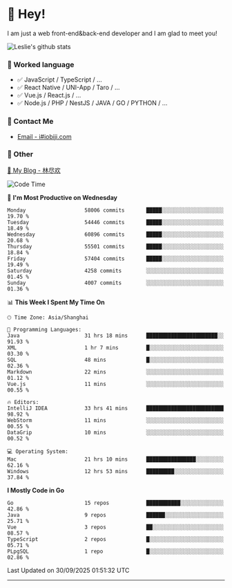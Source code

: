 # 👋 Hey!

I am just a web front-end&back-end developer and I am glad to meet you!

![Leslie's github stats](https://github-readme-stats.vercel.app/api?username=unsafe-ptr&&show_icons=true&&title_color=1abc9c&&icon_color=1abc9c)


### 📝 Worked language

- ✅ JavaScript / TypeScript / ...
- ✅ React Native / UNI-App / Taro / ...
- ✅ Vue.js / React.js / ...
- ✅ Node.js / PHP / NestJS / JAVA / GO / PYTHON / ...

### 📮 Contact Me

- [Email - i#iobiji.com](mailto:i@iobiji.com)


### 🤪 Other

[📌 My Blog - 林尽欢](https://iobiji.com)

<!--START_SECTION:waka-->
![Code Time](http://img.shields.io/badge/Code%20Time-2%2C212%20hrs%2053%20mins-blue)

📅 **I'm Most Productive on Wednesday** 

```text
Monday                   58006 commits       █████░░░░░░░░░░░░░░░░░░░░   19.70 % 
Tuesday                  54446 commits       █████░░░░░░░░░░░░░░░░░░░░   18.49 % 
Wednesday                60896 commits       █████░░░░░░░░░░░░░░░░░░░░   20.68 % 
Thursday                 55501 commits       █████░░░░░░░░░░░░░░░░░░░░   18.84 % 
Friday                   57404 commits       █████░░░░░░░░░░░░░░░░░░░░   19.49 % 
Saturday                 4258 commits        ░░░░░░░░░░░░░░░░░░░░░░░░░   01.45 % 
Sunday                   4007 commits        ░░░░░░░░░░░░░░░░░░░░░░░░░   01.36 % 
```


📊 **This Week I Spent My Time On** 

```text
🕑︎ Time Zone: Asia/Shanghai

💬 Programming Languages: 
Java                     31 hrs 18 mins      ███████████████████████░░   91.93 % 
XML                      1 hr 7 mins         █░░░░░░░░░░░░░░░░░░░░░░░░   03.30 % 
SQL                      48 mins             █░░░░░░░░░░░░░░░░░░░░░░░░   02.36 % 
Markdown                 22 mins             ░░░░░░░░░░░░░░░░░░░░░░░░░   01.12 % 
Vue.js                   11 mins             ░░░░░░░░░░░░░░░░░░░░░░░░░   00.55 % 

🔥 Editors: 
IntelliJ IDEA            33 hrs 41 mins      █████████████████████████   98.92 % 
WebStorm                 11 mins             ░░░░░░░░░░░░░░░░░░░░░░░░░   00.55 % 
DataGrip                 10 mins             ░░░░░░░░░░░░░░░░░░░░░░░░░   00.52 % 

💻 Operating System: 
Mac                      21 hrs 10 mins      ████████████████░░░░░░░░░   62.16 % 
Windows                  12 hrs 53 mins      █████████░░░░░░░░░░░░░░░░   37.84 % 
```

**I Mostly Code in Go** 

```text
Go                       15 repos            ███████████░░░░░░░░░░░░░░   42.86 % 
Java                     9 repos             ██████░░░░░░░░░░░░░░░░░░░   25.71 % 
Vue                      3 repos             ██░░░░░░░░░░░░░░░░░░░░░░░   08.57 % 
TypeScript               2 repos             █░░░░░░░░░░░░░░░░░░░░░░░░   05.71 % 
PLpgSQL                  1 repo              █░░░░░░░░░░░░░░░░░░░░░░░░   02.86 % 
```




 Last Updated on 30/09/2025 01:51:32 UTC
<!--END_SECTION:waka-->
---
